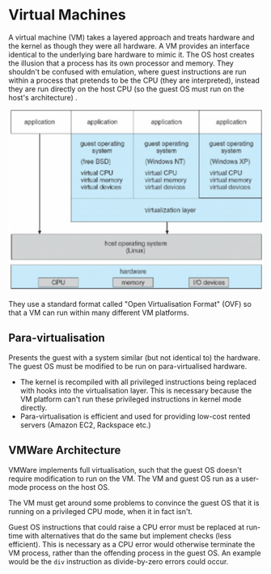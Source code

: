 # Virtual Machines
A virtual machine (VM) takes a layered approach and treats hardware and the kernel as though they were all hardware. A VM provides an interface identical to the underlying bare hardware to mimic it. The OS host creates the illusion that a process has its own processor and memory. They shouldn't be confused with emulation, where guest instructions are run within a process that pretends to be the CPU (they are interpreted), instead they are run directly on the host CPU (so the guest OS must run on the host's architecture) .

![Virtual machine structure](img/vm_structure.png)

They use a standard format called "Open Virtualisation Format" (OVF) so that a VM can run within many different VM platforms.

## Para-virtualisation
Presents the guest with a system similar (but not identical to) the hardware. The guest OS must be modified to be run on para-virtualised hardware.
* The kernel is recompiled with all privileged instructions being replaced with hooks into the virtualisation layer. This is necessary because the VM platform can't run these privileged instructions in kernel mode directly.
* Para-virtualisation is efficient and used for providing low-cost rented servers (Amazon EC2, Rackspace etc.)

## VMWare Architecture
VMWare implements full virtualisation, such that the guest OS doesn't require modification to run on the VM. The VM and guest OS run as a user-mode process on the host OS.

The VM must get around some problems to convince the guest OS that it is running on a privileged CPU mode, when it in fact isn't.

Guest OS instructions that could raise a CPU error must be replaced at run-time with alternatives that do the same but implement checks (less efficient). This is necessary as a CPU error would otherwise terminate the VM process, rather than the offending process in the guest OS. An example would be the `div` instruction as divide-by-zero errors could occur.
